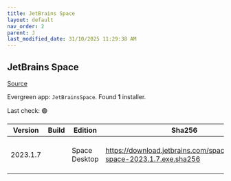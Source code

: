 ```yaml
---
title: JetBrains Space
layout: default
nav_order: 2
parent: J
last_modified_date: 31/10/2025 11:29:38 AM
---
```


## JetBrains Space

[Source](https://www.jetbrains.com/space)

Evergreen app: `JetBrainsSpace`. Found **1** installer.

Last check: 🟢

| Version  | Build | Edition       | Sha256                                                                   | Date       | Size     | Type | URI                                                                                                                                    |
| -------- | ----- | ------------- | ------------------------------------------------------------------------ | ---------- | -------- | ---- | -------------------------------------------------------------------------------------------------------------------------------------- |
| 2023.1.7 |       | Space Desktop | https://download.jetbrains.com/space/jetbrains-space-2023.1.7.exe.sha256 | 27/10/2023 | 79363040 | exe  | [https://download.jetbrains.com/space/jetbrains-space-2023.1.7.exe](https://download.jetbrains.com/space/jetbrains-space-2023.1.7.exe) |
